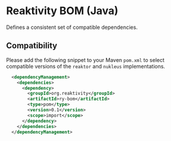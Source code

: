 # Reaktivity BOM (Java)

Defines a consistent set of compatible dependencies.

## Compatibility

Please add the following snippet to your Maven `pom.xml` to select compatible versions of the `reaktor` and `nukleus` implementations.

```xml
  <dependencyManagement>
    <dependencies>
      <dependency>
        <groupId>org.reaktivity</groupId>
        <artifactId>ry-bom</artifactId>
        <type>pom</type>
        <version>0.1</version>
        <scope>import</scope>
      </dependency>
    </dependencies>
  </dependencyManagement>
```

